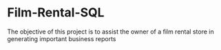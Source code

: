 # Film-Rental-SQL
The objective of this project is to assist the owner of a film rental store in generating important business reports
